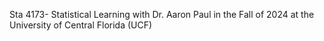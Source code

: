 Sta 4173- Statistical Learning with Dr. Aaron Paul in the Fall of 2024 at the University of Central Florida (UCF)
